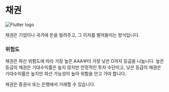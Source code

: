 # 채권
![Flutter logo](resource:assets/images/bond.png)


채권은 기업이나 국가에 돈을 빌려주고, 그 이자를 벌어들이는 방식입니다. 

### 위험도
채권은 파산 위험도에 따라 가장 높은 AAA부터 가장 낮은 D까지 등급을 나눕니다. 높은 등급의 채권은 기대수익률은 높지 않지만 안정적인 투자 수단이고, 낮은 등급의 채권은 기대수익률은 높지만 파산 가능성이 높아 위험을 안고 가야 합니다. 


채권은 증권사 또는 은행에서 거래할 수 있습니다.
  




  